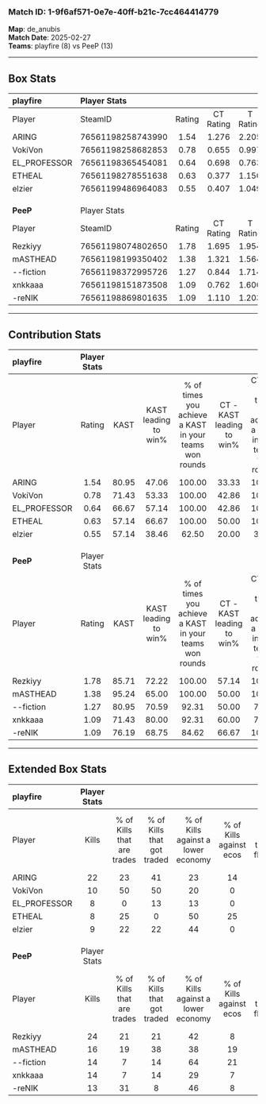 ### Match ID: 1-9f6af571-0e7e-40ff-b21c-7cc464414779  
**Map**: de_anubis  
**Match Date**: 2025-02-27  
**Teams**: playfire (8) vs PeeP (13)  

---  

## Box Stats  

| **playfire** | Player Stats      |        |           |          |       |       |       |         |        |      |     |
| :- | :- | :-: | :-: | :-: | :-: | :-: | :-: | :-: | :-: | :-: | :-: |
| Player       | SteamID           | Rating | CT Rating | T Rating | KAST  |  ADR  | Kills | Assists | Deaths | K/D  | HS% |
| ARING        | 76561198258743990 |  1.54  |   1.276   |  2.205   | 80.95 | 107.4 |  22   |    5    |   15   | 1.47 | 31  |
| VokiVon      | 76561198258682853 |  0.78  |   0.655   |  0.997   | 71.43 | 52.8  |  10   |    4    |   16   | 0.63 | 60  |
| EL_PROFESSOR | 76561198365454081 |  0.64  |   0.698   |  0.763   | 66.67 | 60.2  |   8   |    6    |   18   | 0.44 | 75  |
| ETHEAL       | 76561198278551638 |  0.63  |   0.377   |  1.150   | 57.14 | 42.2  |   8   |    4    |   13   | 0.62 | 62  |
| elzier       | 76561199486964083 |  0.55  |   0.407   |  1.049   | 57.14 | 54.4  |   9   |    1    |   19   | 0.47 | 22  |
|              |                   |        |           |          |       |       |       |         |        |      |     |
|              |                   |        |           |          |       |       |       |         |        |      |     |
|              |                   |        |           |          |       |       |       |         |        |      |     |
| **PeeP**     | Player Stats      |        |           |          |       |       |       |         |        |      |     |
| Player       | SteamID           | Rating | CT Rating | T Rating | KAST  |  ADR  | Kills | Assists | Deaths | K/D  | HS% |
| Rezkiyy      | 76561198074802650 |  1.78  |   1.695   |  1.954   | 85.71 | 105.5 |  24   |    4    |   10   | 2.40 | 54  |
| mASTHEAD     | 76561198199350402 |  1.38  |   1.321   |  1.564   | 95.24 | 76.4  |  16   |    6    |   12   | 1.33 | 43  |
| --fiction    | 76561198372995726 |  1.27  |   0.844   |  1.714   | 80.95 | 81.9  |  14   |    6    |   10   | 1.40 | 50  |
| xnkkaaa      | 76561198151873508 |  1.09  |   0.762   |  1.600   | 71.43 | 83.0  |  14   |    4    |   14   | 1.00 | 50  |
| -reNIK       | 76561198869801635 |  1.09  |   1.110   |  1.203   | 76.19 | 62.2  |  13   |    3    |   11   | 1.18 | 84  |
---  

## Contribution Stats  

| **playfire** | Player Stats |       |                      |                                                        |                           |                                                             |                          |                                                            |
| :- | :-: | :-: | :-: | :-: | :-: | :-: | :-: | :-: |
| Player       |    Rating    | KAST  | KAST leading to win% | % of times you achieve a KAST in your teams won rounds | CT - KAST leading to win% | CT - % of times you achieve a KAST in your teams won rounds | T - KAST leading to win% | T - % of times you achieve a KAST in your teams won rounds |
| ARING        |     1.54     | 80.95 |        47.06         |                         100.00                         |           33.33           |                           100.00                            |          62.50           |                           100.00                           |
| VokiVon      |     0.78     | 71.43 |        53.33         |                         100.00                         |           42.86           |                           100.00                            |          62.50           |                           100.00                           |
| EL_PROFESSOR |     0.64     | 66.67 |        57.14         |                         100.00                         |           42.86           |                           100.00                            |          71.43           |                           100.00                           |
| ETHEAL       |     0.63     | 57.14 |        66.67         |                         100.00                         |           50.00           |                           100.00                            |          83.33           |                           100.00                           |
| elzier       |     0.55     | 57.14 |        38.46         |                         62.50                          |           20.00           |                            33.33                            |          50.00           |                           80.00                            |
|              |              |       |                      |                                                        |                           |                                                             |                          |                                                            |
|              |              |       |                      |                                                        |                           |                                                             |                          |                                                            |
|              |              |       |                      |                                                        |                           |                                                             |                          |                                                            |
| **PeeP**     | Player Stats |       |                      |                                                        |                           |                                                             |                          |                                                            |
| Player       |    Rating    | KAST  | KAST leading to win% | % of times you achieve a KAST in your teams won rounds | CT - KAST leading to win% | CT - % of times you achieve a KAST in your teams won rounds | T - KAST leading to win% | T - % of times you achieve a KAST in your teams won rounds |
| Rezkiyy      |     1.78     | 85.71 |        72.22         |                         100.00                         |           57.14           |                           100.00                            |          81.82           |                           100.00                           |
| mASTHEAD     |     1.38     | 95.24 |        65.00         |                         100.00                         |           50.00           |                           100.00                            |          75.00           |                           100.00                           |
| --fiction    |     1.27     | 80.95 |        70.59         |                         92.31                          |           50.00           |                            75.00                            |          81.82           |                           100.00                           |
| xnkkaaa      |     1.09     | 71.43 |        80.00         |                         92.31                          |           60.00           |                            75.00                            |          90.00           |                           100.00                           |
| -reNIK       |     1.09     | 76.19 |        68.75         |                         84.62                          |           66.67           |                           100.00                            |          70.00           |                           77.78                            |
---  

## Extended Box Stats  

| **playfire** | Player Stats |                            |                            |                                    |                         |                              |                                 |        |                             |                                     |                          |                               |                            |
| :- | :-: | :-: | :-: | :-: | :-: | :-: | :-: | :-: | :-: | :-: | :-: | :-: | :-: |
| Player       |    Kills     | % of Kills that are trades | % of Kills that got traded | % of Kills against a lower economy | % of Kills against ecos | % of Kills that are flawless | % of Kills that are close duels | Deaths | % of Deaths that get traded | % of Deaths against a lower economy | % of Deaths against ecos | % of Deaths that are flawless | % of Deaths that are close |
| ARING        |      22      |             23             |             41             |                 23                 |           14            |              73              |                5                |   15   |             33              |                 27                  |            0             |              60               |             20             |
| VokiVon      |      10      |             50             |             50             |                 20                 |            0            |              50              |                0                |   16   |              6              |                 19                  |            0             |              75               |             0              |
| EL_PROFESSOR |      8       |             0              |             13             |                 13                 |            0            |              88              |                0                |   18   |             17              |                 28                  |            6             |              56               |             0              |
| ETHEAL       |      8       |             25             |             0              |                 50                 |           25            |              50              |                0                |   13   |             23              |                 23                  |            0             |              62               |             0              |
| elzier       |      9       |             22             |             22             |                 44                 |            0            |              33              |               11                |   19   |             21              |                 26                  |            0             |              79               |             11             |
|              |              |                            |                            |                                    |                         |                              |                                 |        |                             |                                     |                          |                               |                            |
|              |              |                            |                            |                                    |                         |                              |                                 |        |                             |                                     |                          |                               |                            |
|              |              |                            |                            |                                    |                         |                              |                                 |        |                             |                                     |                          |                               |                            |
| **PeeP**     | Player Stats |                            |                            |                                    |                         |                              |                                 |        |                             |                                     |                          |                               |                            |
| Player       |    Kills     | % of Kills that are trades | % of Kills that got traded | % of Kills against a lower economy | % of Kills against ecos | % of Kills that are flawless | % of Kills that are close duels | Deaths | % of Deaths that get traded | % of Deaths against a lower economy | % of Deaths against ecos | % of Deaths that are flawless | % of Deaths that are close |
| Rezkiyy      |      24      |             21             |             21             |                 42                 |            8            |              50              |                4                |   10   |             20              |                 50                  |            0             |              60               |             0              |
| mASTHEAD     |      16      |             19             |             38             |                 38                 |           19            |              75              |               13                |   12   |             25              |                 33                  |            8             |              75               |             8              |
| --fiction    |      14      |             7              |             14             |                 64                 |           21            |              71              |                7                |   10   |             30              |                 50                  |            10            |              50               |             0              |
| xnkkaaa      |      14      |             7              |             14             |                 29                 |            7            |              71              |                7                |   14   |             43              |                 36                  |            7             |              57               |             7              |
| -reNIK       |      13      |             31             |             8              |                 46                 |            8            |              77              |                0                |   11   |             27              |                 27                  |            0             |              64               |             0              |
